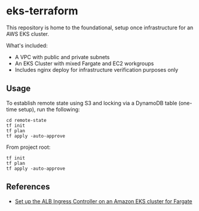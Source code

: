 # eks-terraform

This repository is home to the foundational, setup once infrastructure for an AWS EKS cluster.

What's included:

* A VPC with public and private subnets
* An EKS Cluster with mixed Fargate and EC2 workgroups
* Includes nginx deploy for infrastructure verification purposes only

## Usage

To establish remote state using S3 and locking via a DynamoDB table (one-time setup), run the following:
```shell
cd remote-state
tf init
tf plan
tf apply -auto-approve 
```

From project root:
```shell
tf init
tf plan
tf apply -auto-approve
```

## References

* [Set up the ALB Ingress Controller on an Amazon EKS cluster for Fargate](https://aws.amazon.com/premiumsupport/knowledge-center/eks-alb-ingress-controller-fargate/)
